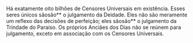 ﻿Há exatamente oito bilhões de Censores Universais em existência. Esses seres únicos sãosão** o julgamento da Deidade. Eles não são meramente um reflexo das decisões de perfeição; eles sãosão** o julgamento da Trindade do Paraíso. Os próprios Anciães dos Dias não se reúnem para julgamento, exceto em associação com os Censores Universais.